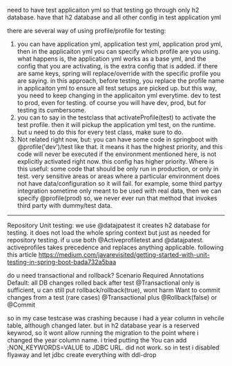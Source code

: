 need to have test applicaiton yml so that testing go through only h2 database. have that h2 database and all other config in test application yml

there are several way of using  profile/profile for testing:
1. you can have application yml, application test yml, application prod yml, then in the applicaiton yml you can specify which profile are you using.
what happens is, the application yml works as a base yml, and the config that you are activating, is the extra config that is added. 
if there are same keys, spring will replace/override with the specific profile you are saying.
in this approach, before testing, you replace the profile name in applicaiton yml to ensure all test setups are picked up.
but this way, you need to keep changing in the applicaiton yml everytime. dev to test to prod, even for testing.
of course you will have dev, prod, but for testing its cumbersome.
2.  you can to say in the testclass that activateProfile(test) to activate the test profile. then it will pickup the application yml test,
on the runtime. but u need to do this for every test class, make sure to do.
3. Not related right now, but: you can have some code in springboot with @profile('dev')/test like that. it means it has the highest priority,
and this code will never be executed if the environment mentioned here, is not explicitly activated right now. this config has higher priority.
Where is this useful: some code that should be only run in production, or only in test. very sensitive areas or areas where a particular environment
does not have data/configuration so it will fail. for example, some third partyy integration sometime only meant to be used with real data,
then we can specify @profile(prod) so, we never ever run that method that invokes third party with dummy/test data.

---------
Repository Unit testing:
we use @datajpatest it creates h2 database for testing. it does not load the whole spring context but just as needed
for repository testing.
if u use both @Activeprofiletest and @datajpatest. activeprofiles takes precedence and replaces anything applicable.
following this article
https://medium.com/javarevisited/getting-started-with-unit-testing-in-spring-boot-bada732a5baa

do u need transactional and rollback?
Scenario	Required Annotations
Default: all DB changes rolled back after test	@Transactional only is sufficient, u can still put rollback/rollback(true), wont harm
Want to commit changes from a test (rare cases)	@Transactional plus @Rollback(false) or @Commit

so in my case testcase was crashing because i had a year column in vehcile table, although changed later. but in h2 database
year is a reserved keywrod, so it wont allow running the migration to the point where i changed the year column name.
i tried putting the
You can add ;NON_KEYWORDS=VALUE to JDBC URL.
did not work. so in test i disabled flyaway and let jdbc create everything with ddl-drop
